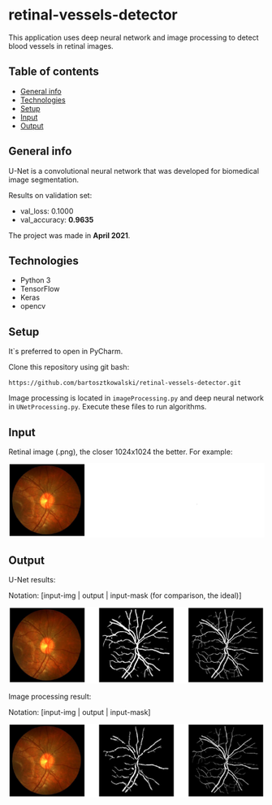 # retinal-vessels-detector
This application uses deep neural network and image processing to detect blood vessels in retinal images.

## Table of contents
* [General info](#general-info)
* [Technologies](#technologies)
* [Setup](#setup)
* [Input](#input)
* [Output](#output)

## General info
U-Net is a convolutional neural network that was developed for biomedical image segmentation. 

Results on validation set:
* val_loss: 0.1000
* val_accuracy: **0.9635**

The project was made in **April 2021**.

## Technologies
* Python 3
* TensorFlow
* Keras
* opencv

## Setup
It`s preferred to open in PyCharm. 

Clone this repository using git bash:
```
https://github.com/bartosztkowalski/retinal-vessels-detector.git
```
Image processing is located in ```imageProcessing.py``` and deep neural network in ```UNetProcessing.py```. Execute these files to run algorithms.

## Input 
Retinal image (.png), the closer 1024x1024 the better. For example:

![Input](./resources/screenshots/input.png)

## Output
U-Net results:

Notation:
[input-img | output | input-mask (for comparison, the ideal)]

![Output-UNet](./resources/screenshots/output_unet.png)

Image processing result:

Notation:
[input-img | output | input-mask]

![Output-imageProcessing](./resources/screenshots/output_imageProcessing.png)



